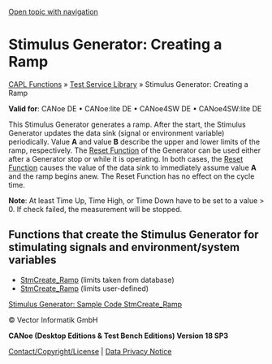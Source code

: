 [Open topic with navigation](../../../../CANoeDEFamily.htm#Topics/CAPLFunctions/Test/CAPLfunctionsTSLRampStimulus.md)

# Stimulus Generator: Creating a Ramp

[CAPL Functions](../CAPLfunctions.md) » [Test Service Library](CAPLfunctionsTSLStimulusOverview.md) » Stimulus Generator: Creating a Ramp

**Valid for**: CANoe DE • CANoe:lite DE • CANoe4SW DE • CANoe4SW:lite DE

This Stimulus Generator generates a ramp. After the start, the Stimulus Generator updates the data sink (signal or environment variable) periodically. Value **A** and value **B** describe the upper and lower limits of the ramp, respectively. The [Reset Function](Functions/CAPLfunctionStmControlStartStopResetDestroy.md) of the Generator can be used either after a Generator stop or while it is operating. In both cases, the [Reset Function](Functions/CAPLfunctionStmControlStartStopResetDestroy.md) causes the value of the data sink to immediately assume value **A** and the ramp begins anew. The Reset Function has no effect on the cycle time.

**Note**: At least Time Up, Time High, or Time Down have to be set to a value > 0. If check failed, the measurement will be stopped.

## Functions that create the Stimulus Generator for stimulating signals and environment/system variables

- [StmCreate_Ramp](Functions/CAPLfunctionStmCreateRampDatabase.md) (limits taken from database)
- [StmCreate_Ramp](Functions/CAPLfunctionStmCreateRampUserDefined.md) (limits user-defined)

[Stimulus Generator: Sample Code StmCreate_Ramp](CAPLfunctionsTSLSampleCode.md)

© Vector Informatik GmbH

**CANoe (Desktop Editions & Test Bench Editions) Version 18 SP3**

[Contact/Copyright/License](../../Shared/ContactCopyrightLicense.md) | [Data Privacy Notice](https://www.vector.com/int/en/company/get-info/privacy-policy/)

